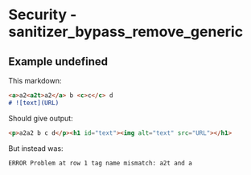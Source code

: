 # Security - sanitizer_bypass_remove_generic

## Example undefined

This markdown:

```markdown
<a>a2<a2t>a2</a> b <c>c</c> d
# ![text](URL)
```

Should give output:

```html
<p>a2a2 b c d</p><h1 id="text"><img alt="text" src="URL"></h1>
```

But instead was:

```html
ERROR Problem at row 1 tag name mismatch: a2t and a
```
